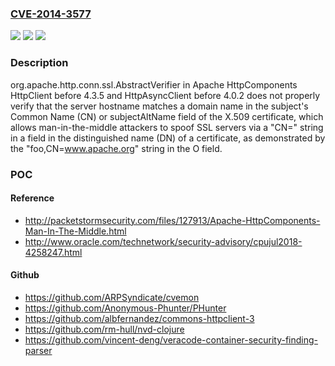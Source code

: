 ### [CVE-2014-3577](https://cve.mitre.org/cgi-bin/cvename.cgi?name=CVE-2014-3577)
![](https://img.shields.io/static/v1?label=Product&message=n%2Fa&color=blue)
![](https://img.shields.io/static/v1?label=Version&message=n%2Fa&color=blue)
![](https://img.shields.io/static/v1?label=Vulnerability&message=n%2Fa&color=brighgreen)

### Description

org.apache.http.conn.ssl.AbstractVerifier in Apache HttpComponents HttpClient before 4.3.5 and HttpAsyncClient before 4.0.2 does not properly verify that the server hostname matches a domain name in the subject's Common Name (CN) or subjectAltName field of the X.509 certificate, which allows man-in-the-middle attackers to spoof SSL servers via a "CN=" string in a field in the distinguished name (DN) of a certificate, as demonstrated by the "foo,CN=www.apache.org" string in the O field.

### POC

#### Reference
- http://packetstormsecurity.com/files/127913/Apache-HttpComponents-Man-In-The-Middle.html
- http://www.oracle.com/technetwork/security-advisory/cpujul2018-4258247.html

#### Github
- https://github.com/ARPSyndicate/cvemon
- https://github.com/Anonymous-Phunter/PHunter
- https://github.com/albfernandez/commons-httpclient-3
- https://github.com/rm-hull/nvd-clojure
- https://github.com/vincent-deng/veracode-container-security-finding-parser

